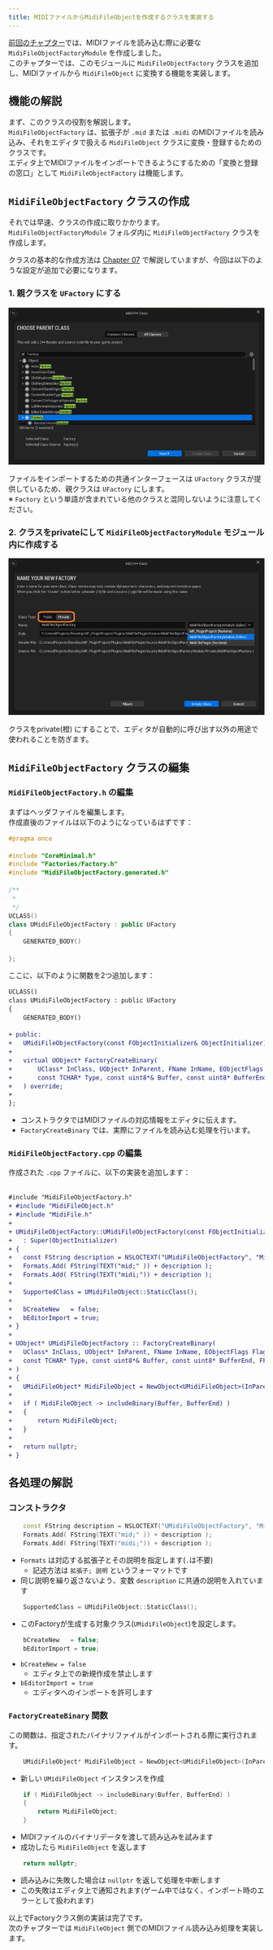 ```yaml
---
title: MIDIファイルからMidiFileObjectを作成するクラスを実装する
---
```


[前回のチャプター](./11)では、MIDIファイルを読み込む際に必要な `MidiFileObjectFactoryModule` を作成しました。  
このチャプターでは、このモジュールに `MidiFileObjectFactory` クラスを追加し、MIDIファイルから `MidiFileObject` に変換する機能を実装します。

## 機能の解説

まず、このクラスの役割を解説します。  
`MidiFileObjectFactory` は、拡張子が `.mid` または `.midi` のMIDIファイルを読み込み、それをエディタで扱える `MidiFileObject` クラスに変換・登録するためのクラスです。  
エディタ上でMIDIファイルをインポートできるようにするための「変換と登録の窓口」として `MidiFileObjectFactory` は機能します。

## `MidiFileObjectFactory` クラスの作成

それでは早速、クラスの作成に取りかかります。  
`MidiFileObjectFactoryModule` フォルダ内に `MidiFileObjectFactory` クラスを作成します。

クラスの基本的な作成方法は [Chapter 07](./07) で解説していますが、今回は以下のような設定が追加で必要になります。

### 1. 親クラスを `UFactory` にする

![親クラスをFactoryに変更する](/images/books/ue_midi_file_plugin/12/01.png)

ファイルをインポートするための共通インターフェースは `UFactory` クラスが提供しているため、親クラスは `UFactory` にします。  
※ `Factory` という単語が含まれている他のクラスと混同しないように注意してください。

### 2. クラスをprivateにして `MidiFileObjectFactoryModule` モジュール内に作成する

![privateクラスで `MidiFileObjectFactoryModule` 内に作成する](/images/books/ue_midi_file_plugin/12/02.png)

クラスをprivate(橙) にすることで、エディタが自動的に呼び出す以外の用途で使われることを防ぎます。

## `MidiFileObjectFactory` クラスの編集

### `MidiFileObjectFactory.h` の編集

まずはヘッダファイルを編集します。  
作成直後のファイルは以下のようになっているはずです：

```cpp
#pragma once

#include "CoreMinimal.h"
#include "Factories/Factory.h"
#include "MidiFileObjectFactory.generated.h"

/**
 * 
 */
UCLASS()
class UMidiFileObjectFactory : public UFactory
{
	GENERATED_BODY()
	
};
```

ここに、以下のように関数を2つ追加します：

```diff cpp
UCLASS()
class UMidiFileObjectFactory : public UFactory
{
	GENERATED_BODY()

+ public:
+	UMidiFileObjectFactory(const FObjectInitializer& ObjectInitializer);
+	
+	virtual UObject* FactoryCreateBinary(
+		UClass* InClass, UObject* InParent, FName InName, EObjectFlags Flags, UObject* Context,
+		const TCHAR* Type, const uint8*& Buffer, const uint8* BufferEnd, FFeedbackContext* Warn
+	) override;
+	
};
```

- コンストラクタではMIDIファイルの対応情報をエディタに伝えます。
- `FactoryCreateBinary` では、実際にファイルを読み込む処理を行います。

### `MidiFileObjectFactory.cpp` の編集

作成された `.cpp` ファイルに、以下の実装を追加します：

```diff cpp

#include "MidiFileObjectFactory.h"
+ #include "MidiFileObject.h"
+ #include "MidiFile.h"
+ 
+ UMidiFileObjectFactory::UMidiFileObjectFactory(const FObjectInitializer& ObjectInitializer)
+ 	: Super(ObjectInitializer)
+ {
+ 	const FString description = NSLOCTEXT("UMidiFileObjectFactory", "MidiFileAsset", "Midi File").ToString();
+ 	Formats.Add( FString(TEXT("mid;" )) + description );
+ 	Formats.Add( FString(TEXT("midi;")) + description );
+ 
+ 	SupportedClass = UMidiFileObject::StaticClass();
+ 	
+ 	bCreateNew   = false;
+ 	bEditorImport = true;
+ }
+ 
+ UObject* UMidiFileObjectFactory :: FactoryCreateBinary(
+ 	UClass* InClass, UObject* InParent, FName InName, EObjectFlags Flags, UObject* Context,
+ 	const TCHAR* Type, const uint8*& Buffer, const uint8* BufferEnd, FFeedbackContext* Warn
+ )
+ {
+ 	UMidiFileObject* MidiFileObject = NewObject<UMidiFileObject>(InParent, InClass, InName, Flags);
+ 
+ 	if ( MidiFileObject -> includeBinary(Buffer, BufferEnd) )
+ 	{
+ 		return MidiFileObject;
+ 	}
+ 
+ 	return nullptr;
+ }
```

## 各処理の解説

### コンストラクタ

```cpp
 	const FString description = NSLOCTEXT("UMidiFileObjectFactory", "MidiFileAsset", "Midi File").ToString();
 	Formats.Add( FString(TEXT("mid;" )) + description );
 	Formats.Add( FString(TEXT("midi;")) + description );
```

- `Formats` は対応する拡張子とその説明を指定します(`.`は不要)
    - 記述方法は `拡張子; 説明` というフォーマットです
- 同じ説明を繰り返さないよう、変数 `description` に共通の説明を入れています

```cpp
 	SupportedClass = UMidiFileObject::StaticClass();
```

- このFactoryが生成する対象クラス(`UMidiFileObject`)を設定します。

```cpp
 	bCreateNew   = false;
 	bEditorImport = true;
```

- `bCreateNew = false`
    - エディタ上での新規作成を禁止します
- `bEditorImport = true`
    - エディタへのインポートを許可します

### `FactoryCreateBinary` 関数

この関数は、指定されたバイナリファイルがインポートされる際に実行されます。

```cpp
 	UMidiFileObject* MidiFileObject = NewObject<UMidiFileObject>(InParent, InClass, InName, Flags);
```

- 新しい `UMidiFileObject` インスタンスを作成

```cpp
 	if ( MidiFileObject -> includeBinary(Buffer, BufferEnd) )
 	{
 		return MidiFileObject;
 	}
```

- MIDIファイルのバイナリデータを渡して読み込みを試みます
- 成功したら `MidiFileObject` を返します

```cpp 
 	return nullptr;
```

- 読み込みに失敗した場合は `nullptr` を返して処理を中断します
- この失敗はエディタ上で通知されます(ゲーム中ではなく、インポート時のエラーとして扱われます)

以上でFactoryクラス側の実装は完了です。  
次のチャプターでは `MidiFileObject` 側でのMIDIファイル読み込み処理を実装します。

